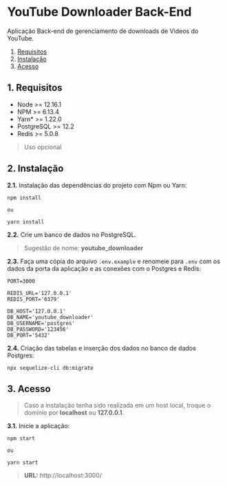 # YouTube Downloader Back-End

Aplicação Back-end de gerenciamento de downloads de Videos do YouTube.

1. [Requisitos](#1-requisitos)
2. [Instalação](#2-instalação)
3. [Acesso](#3-acesso)

## 1. Requisitos

- Node >= 12.16.1
- NPM >= 6.13.4
- Yarn* >= 1.22.0
- PostgreSQL >= 12.2
- Redis >= 5.0.8

> Uso opcional


## 2. Instalação

**2.1.** Instalação das dependências do projeto com Npm ou Yarn:

    npm install
	
    ou
	
    yarn install


**2.2.** Crie um banco de dados no PostgreSQL.

> Sugestão de nome: **youtube_downloader**



**2.3.** Faça uma cópia do arquivo `.env.example` e renomeie para `.env` com os dados da porta da aplicação e as conexões com o Postgres e Redis:

    PORT=3000
	
	REDIS_URL='127.0.0.1'
    REDIS_PORT='6379'
    
    DB_HOST='127.0.0.1'
    DB_NAME='youtube_downloader'
    DB_USERNAME='postgres'
    DB_PASSWORD='123456'
    DB_PORT='5432'


**2.4.** Criação das tabelas e inserção dos dados no banco de dados Postgres:

    npx sequelize-cli db:migrate
	

## 3. Acesso

> Caso a instalação tenha sido realizada em um host local, troque o domínio por **localhost** ou **127.0.0.1**.

**3.1.** Inicie a aplicação:

    npm start
	
	ou
	
	yarn start

> **URL:** http://localhost:3000/